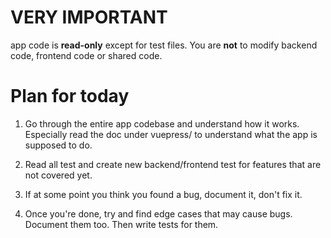 # VERY IMPORTANT
app code is **read-only** except for test files. You are **not** to modify backend code, frontend code or shared code.

# Plan for today

1. Go through the entire app codebase and understand how it works. Especially read the doc under vuepress/ to understand what the app is supposed to do.

2. Read all test and create new backend/frontend test for features that are not covered yet.

3. If at some point you think you found a bug, document it, don't fix it.

4. Once you're done, try and find edge cases that may cause bugs. Document them too. Then write tests for them.